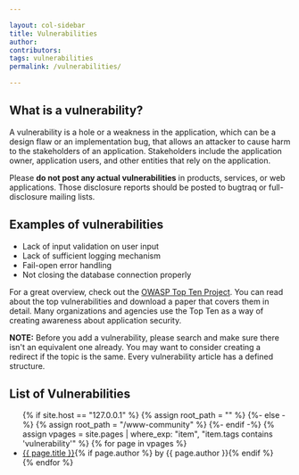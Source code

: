 ```yaml
---

layout: col-sidebar
title: Vulnerabilities
author:
contributors:
tags: vulnerabilities
permalink: /vulnerabilities/

---
```


## What is a vulnerability?

A vulnerability is a hole or a weakness in the application, which can be
a design flaw or an implementation bug, that allows an attacker to cause
harm to the stakeholders of an application. Stakeholders include the
application owner, application users, and other entities that rely on
the application. 

Please **do not post any actual vulnerabilities** in products, services,
or web applications. Those disclosure reports should be posted to
bugtraq or full-disclosure mailing lists.

## Examples of vulnerabilities

  - Lack of input validation on user input
  - Lack of sufficient logging mechanism
  - Fail-open error handling
  - Not closing the database connection properly

For a great overview, check out the [OWASP Top Ten
Project](/www-project-top-ten). You can read about the top
vulnerabilities and download a paper that covers them in detail. Many
organizations and agencies use the Top Ten as a way of creating
awareness about application security.

**NOTE:** Before you add a vulnerability, please search and make sure
there isn't an equivalent one already. You may want to consider creating
a redirect if the topic is the same. Every vulnerability article has a
defined structure.

## List of Vulnerabilities

<ul>
{% if site.host == "127.0.0.1" %}
{% assign root_path = "" %}
{%- else -%}
{% assign root_path = "/www-community" %}
{%- endif -%}
{% assign vpages = site.pages | where_exp: "item", "item.tags contains 'vulnerability'" %}
{% for page in vpages %}
    <li><a href='{{root_path}}{{ page.url }}'>{{ page.title }}</a>{% if page.author %} by {{ page.author }}{% endif %}</li>
{% endfor %}
</ul>
